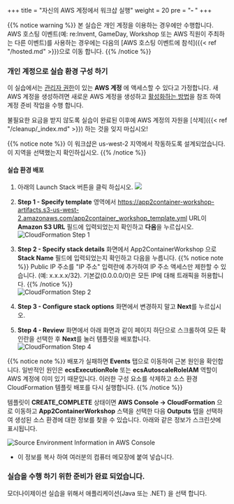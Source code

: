 +++
title = "자신의 AWS 계정에서 워크샵 실행"
weight = 20
pre = "<b>- </b>"
+++

{{% notice warning %}}
본 실습은 개인 계정을 이용하는 경우에만 수행합니다. AWS 호스팅 이벤트(예: re:Invent, GameDay, Workshop 또는 AWS 직원이 주최하는 다른 이벤트)를 사용하는 경우에는 다음의 [AWS 호스팅 이벤트에 참석]({{< ref "/hosted.md" >}})으로 이동 합니다.
{{% /notice %}}

### 개인 계정으로 실습 환경 구성 하기

이 실습에서는 <a href="https://docs.aws.amazon.com/IAM/latest/UserGuide/getting-started_create-admin-group.html" target="_blank">관리자 권한</a>이 있는 **AWS 계정** 에 액세스할 수 있다고 가정합니다. 새 AWS 계정을 생성하려면 새로운 AWS 계정을 생성하고 <a href="https://aws.amazon.com/premiumsupport/knowledge-center/create-and-activate-aws-account/" target="_blank">활성화하는 방법</a>을 참조 하여 계정 준비 작업을 수행 합니다.


불필요한 요금을 받지 않도록 실습이 완료된 이후에 AWS 계정의 자원을 [삭제]({{< ref "/cleanup/_index.md" >}}) 하는 것을 잊지 마십시오!

   {{% notice note %}}
이 워크샵은 us-west-2 지역에서 작동하도록 설계되었습니다. 이 지역을 선택했는지 확인하십시오.
  {{% /notice %}}  

#### 실습 환경 배포

1. 아래의 Launch Stack 버튼을 클릭 하십시오. <a href="https://console.aws.amazon.com/cloudformation/home?region=us-west-2#/stacks/new?stackName=App2ContainerWorkshop&templateURL=https://app2container-workshop-artifacts.s3-us-west-2.amazonaws.com/app2container_workshop_template.yml" target="_blank"><img src="https://application-migration-with-aws-workshop.s3-us-west-2.amazonaws.com/static/cloudformation-launch-stack.png"></a>

2. **Step 1 - Specify template** 영역에서 <https://app2container-workshop-artifacts.s3-us-west-2.amazonaws.com/app2container_workshop_template.yml> URL이 **Amazon S3 URL** 필드에 입력되었는지 확인하고 **다음**을 누르십시오.
  ![CloudFormation Step 1](/intro/cloudformation-step1.en.png)

3. **Step 2 - Specify stack details** 화면에서 App2ContainerWorkshop 으로 **Stack Name** 필드에 입력되었는지 확인하고 다음을 누릅니다.
  {{% notice note %}}
 Public IP 주소를 "IP 주소" 입력란에 추가하여 IP 주소 액세스만 제한할 수 있습니다. (예: x.x.x.x/32). 기본값(0.0.0.0/0)은 모든 IP에 대해 트래픽을 허용합니다.
  {{% /notice %}}  
  ![CloudFormation Step 2](/intro/cloudformation-step2.en.png)

4. **Step 3 - Configure stack options** 화면에서 변경하지 말고 **Next**를 누르십시오. 

5. **Step 4 - Review** 화면에서 아래 화면과 같이 페이지 하단으로 스크롤하여 모든 확인란을 선택한 후 **Next**를 눌러 템플릿을 배포합니다.  
  ![CloudFormation Step 4](/intro/cloudformation-step4.en.png)

{{% notice note %}}
배포가 실패하면 **Events** 탭으로 이동하여 근본 원인을 확인합니다. 일반적인 원인은 **ecsExecutionRole** 또는 **ecsAutoscaleRoleIAM** 역할이 AWS 계정에 이미 있기 때문입니다. 이러한 구성 요소를 삭제하고 소스 환경 CloudFormation 템플릿 배포를 다시 실행합니다.
{{% /notice %}}

템플릿이 **CREATE_COMPLETE** 상태이면 **AWS Console -> CloudFormation** 으로 이동하고 **App2ContainerWorkshop** 스택을 선택한 다음 **Outputs** 탭을 선택하여 생성된 소스 환경에 대한 정보를 찾을 수 있습니다. 아래와 같은 정보가 스크린샷에 표시됩니다.


![Source Environment Information in AWS Console](/intro/self-service-env-awsconsole-info.en.png)

- 이 정보를 복사 하여 여러분의 컴퓨터 메모장에 붙여 넣습니다.

### 실습을 수행 하기 위한 준비가 완료 되었습니다.

모더나이제이션 실습을 위해서 애플리케이션(Java 또는 .NET) 을 선택 합니다.